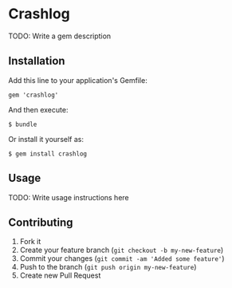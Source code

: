 # Crashlog

TODO: Write a gem description

## Installation

Add this line to your application's Gemfile:

    gem 'crashlog'

And then execute:

    $ bundle

Or install it yourself as:

    $ gem install crashlog

## Usage

TODO: Write usage instructions here

## Contributing

1. Fork it
2. Create your feature branch (`git checkout -b my-new-feature`)
3. Commit your changes (`git commit -am 'Added some feature'`)
4. Push to the branch (`git push origin my-new-feature`)
5. Create new Pull Request
